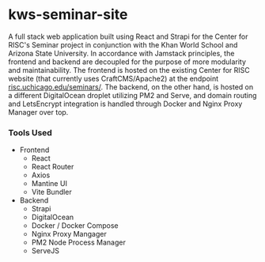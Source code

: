 # kws-seminar-site

A full stack web application built using React and Strapi for the Center for RISC's Seminar project in conjunction with the Khan World School and Arizona State University. In accordance with Jamstack principles, the frontend and backend are decoupled for the purpose of more modularity and maintainability. The frontend is hosted on the existing Center for RISC website (that currently uses CraftCMS/Apache2) at the endpoint [risc.uchicago.edu/seminars/](risc.uchicago.edu/seminars/). The backend, on the other hand, is hosted on a different DigitalOcean droplet utilizing PM2 and Serve, and domain routing and LetsEncrypt integration is handled through Docker and Nginx Proxy Manager over top.

### Tools Used
- Frontend
  - React
  - React Router
  - Axios
  - Mantine UI
  - Vite Bundler
- Backend
  - Strapi
  - DigitalOcean
  - Docker / Docker Compose
  - Nginx Proxy Mangager
  - PM2 Node Process Manager
  - ServeJS
